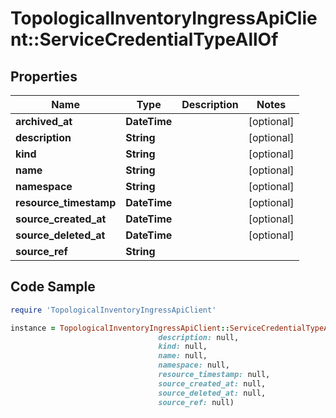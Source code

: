 # TopologicalInventoryIngressApiClient::ServiceCredentialTypeAllOf

## Properties

Name | Type | Description | Notes
------------ | ------------- | ------------- | -------------
**archived_at** | **DateTime** |  | [optional] 
**description** | **String** |  | [optional] 
**kind** | **String** |  | [optional] 
**name** | **String** |  | [optional] 
**namespace** | **String** |  | [optional] 
**resource_timestamp** | **DateTime** |  | [optional] 
**source_created_at** | **DateTime** |  | [optional] 
**source_deleted_at** | **DateTime** |  | [optional] 
**source_ref** | **String** |  | 

## Code Sample

```ruby
require 'TopologicalInventoryIngressApiClient'

instance = TopologicalInventoryIngressApiClient::ServiceCredentialTypeAllOf.new(archived_at: null,
                                 description: null,
                                 kind: null,
                                 name: null,
                                 namespace: null,
                                 resource_timestamp: null,
                                 source_created_at: null,
                                 source_deleted_at: null,
                                 source_ref: null)
```


